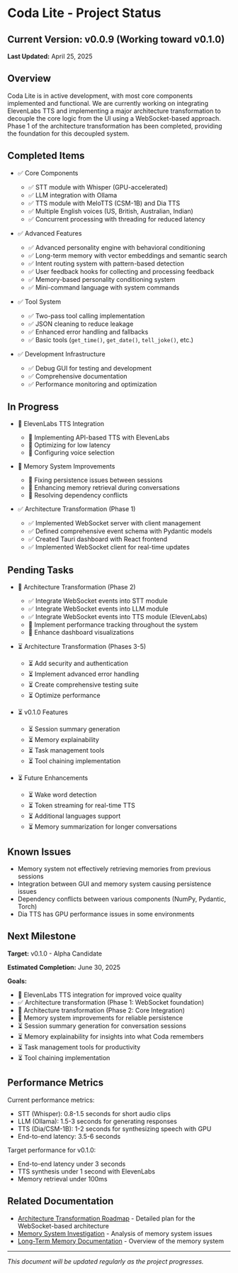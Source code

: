 # Coda Lite - Project Status

## Current Version: v0.0.9 (Working toward v0.1.0)

**Last Updated:** April 25, 2025

## Overview

Coda Lite is in active development, with most core components implemented and functional. We are currently working on integrating ElevenLabs TTS and implementing a major architecture transformation to decouple the core logic from the UI using a WebSocket-based approach. Phase 1 of the architecture transformation has been completed, providing the foundation for this decoupled system.

## Completed Items

- ✅ Core Components
  - ✅ STT module with Whisper (GPU-accelerated)
  - ✅ LLM integration with Ollama
  - ✅ TTS module with MeloTTS (CSM-1B) and Dia TTS
  - ✅ Multiple English voices (US, British, Australian, Indian)
  - ✅ Concurrent processing with threading for reduced latency

- ✅ Advanced Features
  - ✅ Advanced personality engine with behavioral conditioning
  - ✅ Long-term memory with vector embeddings and semantic search
  - ✅ Intent routing system with pattern-based detection
  - ✅ User feedback hooks for collecting and processing feedback
  - ✅ Memory-based personality conditioning system
  - ✅ Mini-command language with system commands

- ✅ Tool System
  - ✅ Two-pass tool calling implementation
  - ✅ JSON cleaning to reduce leakage
  - ✅ Enhanced error handling and fallbacks
  - ✅ Basic tools (`get_time()`, `get_date()`, `tell_joke()`, etc.)

- ✅ Development Infrastructure
  - ✅ Debug GUI for testing and development
  - ✅ Comprehensive documentation
  - ✅ Performance monitoring and optimization

## In Progress

- 🔄 ElevenLabs TTS Integration
  - 🔄 Implementing API-based TTS with ElevenLabs
  - 🔄 Optimizing for low latency
  - 🔄 Configuring voice selection

- 🔄 Memory System Improvements
  - 🔄 Fixing persistence issues between sessions
  - 🔄 Enhancing memory retrieval during conversations
  - 🔄 Resolving dependency conflicts

- ✅ Architecture Transformation (Phase 1)
  - ✅ Implemented WebSocket server with client management
  - ✅ Defined comprehensive event schema with Pydantic models
  - ✅ Created Tauri dashboard with React frontend
  - ✅ Implemented WebSocket client for real-time updates

## Pending Tasks

- 🔄 Architecture Transformation (Phase 2)
  - ✅ Integrate WebSocket events into STT module
  - ✅ Integrate WebSocket events into LLM module
  - ✅ Integrate WebSocket events into TTS module (ElevenLabs)
  - 🔄 Implement performance tracking throughout the system
  - 🔄 Enhance dashboard visualizations

- ⏳ Architecture Transformation (Phases 3-5)
  - ⏳ Add security and authentication
  - ⏳ Implement advanced error handling
  - ⏳ Create comprehensive testing suite
  - ⏳ Optimize performance

- ⏳ v0.1.0 Features
  - ⏳ Session summary generation
  - ⏳ Memory explainability
  - ⏳ Task management tools
  - ⏳ Tool chaining implementation

- ⏳ Future Enhancements
  - ⏳ Wake word detection
  - ⏳ Token streaming for real-time TTS
  - ⏳ Additional languages support
  - ⏳ Memory summarization for longer conversations

## Known Issues

- Memory system not effectively retrieving memories from previous sessions
- Integration between GUI and memory system causing persistence issues
- Dependency conflicts between various components (NumPy, Pydantic, Torch)
- Dia TTS has GPU performance issues in some environments

## Next Milestone

**Target:** v0.1.0 - Alpha Candidate

**Estimated Completion:** June 30, 2025

**Goals:**

- 🔄 ElevenLabs TTS integration for improved voice quality
- ✅ Architecture transformation (Phase 1: WebSocket foundation)
- 🔄 Architecture transformation (Phase 2: Core Integration)
- 🔄 Memory system improvements for reliable persistence
- ⏳ Session summary generation for conversation sessions
- ⏳ Memory explainability for insights into what Coda remembers
- ⏳ Task management tools for productivity
- ⏳ Tool chaining implementation

## Performance Metrics

Current performance metrics:

- STT (Whisper): 0.8-1.5 seconds for short audio clips
- LLM (Ollama): 1.5-3 seconds for generating responses
- TTS (Dia/CSM-1B): 1-2 seconds for synthesizing speech with GPU
- End-to-end latency: 3.5-6 seconds

Target performance for v0.1.0:

- End-to-end latency under 3 seconds
- TTS synthesis under 1 second with ElevenLabs
- Memory retrieval under 100ms

## Related Documentation

- [Architecture Transformation Roadmap](ARCHITECTURE_ROADMAP.md) - Detailed plan for the WebSocket-based architecture
- [Memory System Investigation](MEMORY_SYSTEM_INVESTIGATION.md) - Analysis of memory system issues
- [Long-Term Memory Documentation](LONG_TERM_MEMORY.md) - Overview of the memory system

---

*This document will be updated regularly as the project progresses.*
